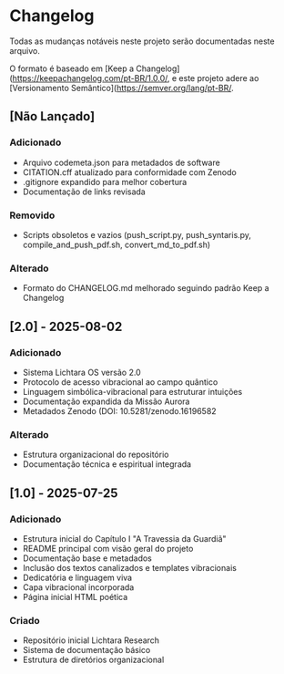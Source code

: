 # Changelog

Todas as mudanças notáveis neste projeto serão documentadas neste arquivo.

O formato é baseado em [Keep a Changelog](https://keepachangelog.com/pt-BR/1.0.0/,
e este projeto adere ao [Versionamento Semântico](https://semver.org/lang/pt-BR/.

## [Não Lançado]

### Adicionado
- Arquivo codemeta.json para metadados de software
- CITATION.cff atualizado para conformidade com Zenodo
- .gitignore expandido para melhor cobertura
- Documentação de links revisada

### Removido
- Scripts obsoletos e vazios (push_script.py, push_syntaris.py, compile_and_push_pdf.sh, convert_md_to_pdf.sh)

### Alterado
- Formato do CHANGELOG.md melhorado seguindo padrão Keep a Changelog

## [2.0] - 2025-08-02

### Adicionado
- Sistema Lichtara OS versão 2.0
- Protocolo de acesso vibracional ao campo quântico
- Linguagem simbólica-vibracional para estruturar intuições
- Documentação expandida da Missão Aurora
- Metadados Zenodo (DOI: 10.5281/zenodo.16196582

### Alterado
- Estrutura organizacional do repositório
- Documentação técnica e espiritual integrada

## [1.0] - 2025-07-25

### Adicionado
- Estrutura inicial do Capítulo I "A Travessia da Guardiã"
- README principal com visão geral do projeto
- Documentação base e metadados
- Inclusão dos textos canalizados e templates vibracionais
- Dedicatória e linguagem viva
- Capa vibracional incorporada
- Página inicial HTML poética

### Criado
- Repositório inicial Lichtara Research
- Sistema de documentação básico
- Estrutura de diretórios organizacional